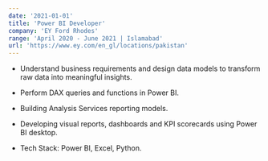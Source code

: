 ```yaml
---
date: '2021-01-01'
title: 'Power BI Developer'
company: 'EY Ford Rhodes'
range: 'April 2020 - June 2021 | Islamabad'
url: 'https://www.ey.com/en_gl/locations/pakistan'
---
```


- Understand business requirements and design data models to transform raw data into meaningful 
insights.

- Perform DAX queries and functions in Power BI. 

- Building Analysis Services reporting models. 

- Developing visual reports, dashboards and KPI scorecards using Power BI desktop. 

- Tech Stack: Power BI, Excel, Python.